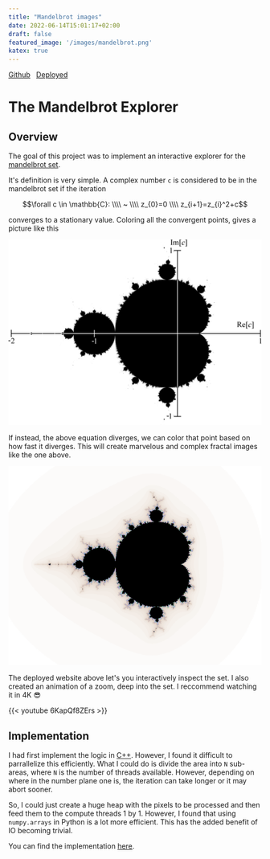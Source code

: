 ```yaml
---
title: "Mandelbrot images"
date: 2022-06-14T15:01:17+02:00
draft: false
featured_image: '/images/mandelbrot.png'
katex: true
---
```

<script type="text/javascript"
  src="https://cdn.mathjax.org/mathjax/latest/MathJax.js?config=TeX-AMS-MML_HTMLorMML">
</script>

[Github](https://github.com/scheuclu/mandelbrot)&nbsp;&nbsp;
[Deployed](https://share.streamlit.io/scheuclu/mandelbrot_python/main/webpage.py)

# The Mandelbrot Explorer

## Overview
The goal of this project was to implement an interactive explorer for the [mandelbrot set](https://en.wikipedia.org/wiki/Mandelbrot_set).

It's definition is very simple. A complex number `c` is considered to be in the mandelbrot set if the iteration

$$\forall c \in \mathbb{C}: \\\\ ~ \\\\ z_{0}=0 \\\\ z_{i+1}=z_{i}^2+c$$


converges to a stationary value. Coloring all the convergent points, gives a picture like this

![](/images/mandelbrot_bw.png)

If instead, the above equation diverges, we can color that point based on how fast it diverges. This will create marvelous and complex fractal images like the one above.

![](/images/mandelbrot_480p.png)


The deployed website above let's you interactively inspect the set. I also created an animation of a zoom, deep into the set. I reccommend watching it in 4K :sunglasses:


{{< youtube 6KapQf8ZErs >}}

## Implementation
I had first implement the logic in [C++](https://github.com/scheuclu/mandelbrot).
However, I found it difficult to parrallelize this efficiently. What I could do is divide the area into `N` sub-areas, where `N` is the number of threads available. However, depending on where in the number plane one is, the iteration can take longer or it may abort sooner.

So, I could just create a huge heap with the pixels to be processed and then feed them to the compute threads 1 by 1.
However, I found that using `numpy.arrays` in Python is a lot more efficient.
This has the added benefit of IO becoming trivial.

You can find the implementation [here](https://github.com/scheuclu/mandelbrot_python).
